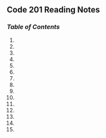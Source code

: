 ## Code 201 Reading Notes



### *Table of Contents*
1.
2.
3.
4.
5.
6.
7.
8.
9.
10.
11.
12.
13.
14.
15.





